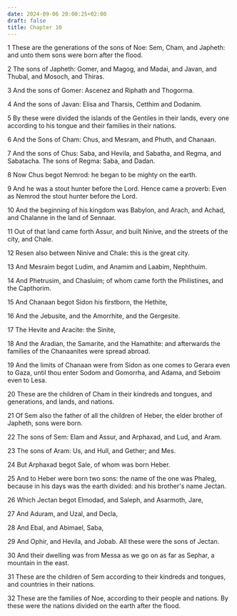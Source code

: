```yaml
---
date: 2024-09-06 20:00:25+02:00
draft: false
title: Chapter 10
---
```




1 These are the generations of the sons of Noe: Sem, Cham, and Japheth: and unto them sons were born after the flood.

2 The sons of Japheth: Gomer, and Magog, and Madai, and Javan, and Thubal, and Mosoch, and Thiras.

3 And the sons of Gomer: Ascenez and Riphath and Thogorma.

4 And the sons of Javan: Elisa and Tharsis, Cetthim and Dodanim.

5 By these were divided the islands of the Gentiles in their lands, every one according to his tongue and their families in their nations.

6 And the Sons of Cham: Chus, and Mesram, and Phuth, and Chanaan.

7 And the sons of Chus: Saba, and Hevila, and Sabatha, and Regma, and Sabatacha. The sons of Regma: Saba, and Dadan.

8 Now Chus begot Nemrod: he began to be mighty on the earth.

9 And he was a stout hunter before the Lord. Hence came a proverb: Even as Nemrod the stout hunter before the Lord.

10 And the beginning of his kingdom was Babylon, and Arach, and Achad, and Chalanne in the land of Sennaar.

11 Out of that land came forth Assur, and built Ninive, and the streets of the city, and Chale.

12 Resen also between Ninive and Chale: this is the great city.

13 And Mesraim begot Ludim, and Anamim and Laabim, Nephthuim.

14 And Phetrusim, and Chasluim; of whom came forth the Philistines, and the Capthorim.

15 And Chanaan begot Sidon his firstborn, the Hethite,

16 And the Jebusite, and the Amorrhite, and the Gergesite.

17 The Hevite and Aracite: the Sinite,

18 And the Aradian, the Samarite, and the Hamathite: and afterwards the families of the Chanaanites were spread abroad.

19 And the limits of Chanaan were from Sidon as one comes to Gerara even to Gaza, until thou enter Sodom and Gomorrha, and Adama, and Seboim even to Lesa.

20 These are the children of Cham in their kindreds and tongues, and generations, and lands, and nations.

21 Of Sem also the father of all the children of Heber, the elder brother of Japheth, sons were born.

22 The sons of Sem: Elam and Assur, and Arphaxad, and Lud, and Aram.

23 The sons of Aram: Us, and Hull, and Gether; and Mes.

24 But Arphaxad begot Sale, of whom was born Heber.

25 And to Heber were born two sons: the name of the one was Phaleg, because in his days was the earth divided: and his brother's name Jectan.

26 Which Jectan begot Elmodad, and Saleph, and Asarmoth, Jare,

27 And Aduram, and Uzal, and Decla,

28 And Ebal, and Abimael, Saba,

29 And Ophir, and Hevila, and Jobab. All these were the sons of Jectan.

30 And their dwelling was from Messa as we go on as far as Sephar, a mountain in the east.

31 These are the children of Sem according to their kindreds and tongues, and countries in their nations.

32 These are the families of Noe, according to their people and nations. By these were the nations divided on the earth after the flood.

